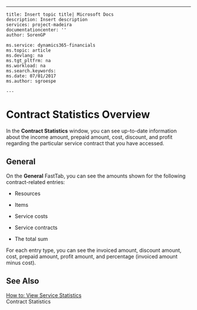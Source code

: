 ---
    title: Insert topic title| Microsoft Docs
    description: Insert description
    services: project-madeira
    documentationcenter: ''
    author: SorenGP

    ms.service: dynamics365-financials
    ms.topic: article
    ms.devlang: na
    ms.tgt_pltfrm: na
    ms.workload: na
    ms.search.keywords:
    ms.date: 07/01/2017
    ms.author: sgroespe

    ---
# Contract Statistics Overview
In the **Contract Statistics** window, you can see up-to-date information about the income amount, prepaid amount, cost, discount, and profit regarding the particular service contract that you have accessed.  
  
## General  
 On the **General** FastTab, you can see the amounts shown for the following contract-related entries:  
  
-   Resources  
  
-   Items  
  
-   Service costs  
  
-   Service contracts  
  
-   The total sum  
  
 For each entry type, you can see the invoiced amount, discount amount, cost, prepaid amount, profit amount, and percentage \(invoiced amount minus cost\).  
  
## See Also  
 [How to: View Service Statistics](../Service/how-to-view-service-statistics.md)   
 Contract Statistics